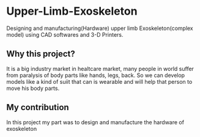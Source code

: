 # Upper-Limb-Exoskeleton

Designing and manufacturing(Hardware) upper limb Exoskeleton(complex model) using CAD softwares and 3-D Printers. 

## Why this project?

It is a big industry market in healtcare market, many people in world suffer from paralysis of body parts like hands, legs, back. So we can develop models like a kind of suiit that can is wearable and will help that person to move his body parts.

## My contribution
In this project my part was to design and manufacture the hardware of exoskeleton

